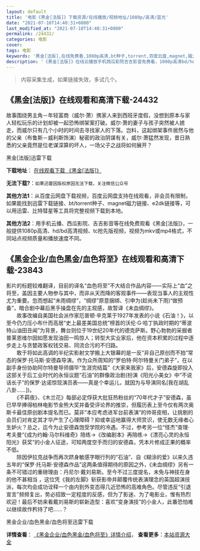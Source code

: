 ```yaml
---
layout: default
title: '电影《黑金[法版]》下载资源/在线播放/视频地址/1080p/高清/蓝光'
date: "2021-07-10T14:40:31+0800"
last_modified_at: "2021-07-10T14:40:31+0800"
permalink: /24432/
categories: 电影
cover:
tags: 电影
keywords: '黑金[法版],在线免费看,1080p高清,bt种子,torrent,百度云盘,magnet,磁力链,迅雷下载资源'
description: '《黑金[法版]》在线云播放手机西瓜影院吉吉影音免费看，1080p高清bd/hd未删减完整版和tc抢先枪版，mkv/mp4格式，附带bt/torrent种子、magnet/磁力链、百度云盘、网盘资源迅雷下载链接'
---
```


>内容采集生成，如果链接失效，多试几个。


## 《黑金[法版]》在线观看和高清下载-24432

故事围绕男主角－年轻富商（威尔·萧）携家人来到西班牙度假，没想到原本与家人轻松玩乐的计划却被一起恐怖绑架案打破。威尔·萧的妻子与孩子突然被人掳走，而威尔只有几个小时的时间去寻找家人的下落。岂料，这起绑架事件居然与他的父亲（布鲁斯－威利斯饰演）秘密的政治阴谋有关，威尔·萧猛然发现，昔日熟悉的父亲竟然是位老谋深算的坏人，一场父子之战将如何展开？


黑金[法版]迅雷下载

**下载地址**： [在线观看下载 《黑金[法版]》](https://www.993dy.com//vod-detail-id-23746.html) 


**无法下载?**：`如果迅雷因版权原因无法下载，关注微信公众号 `

**其他方法1**：从百度云网盘下载视频，百度云网盘支持在线观看，非会员有限制，如果能找到迅雷下载链接、bt/torrent种子、magnet磁力链接、e2dk链接等，可以用迅雷、比特彗星等工具将完整视频下载到本地。

**其他方法2**：用手机云播、西瓜影院、吉吉影音等在线免费观看《黑金[法版]》，一般提供1080p高清、hd/bd高清视频、tc抢先版视频，视频为mkv或mp4格式，不同站点视频质量和播放速度不同。


## 《黑金企业/血色黑金/血色将至》在线观看和高清下载-23843

影片的标题较难翻译，目前的译名&ldquo;血色将至&rdquo;不大结合作品内容——实际上&ldquo;血”之将至，盖因主要人物参与其中，而非从天而降的客观事件&mdash;—表现当事人的主观性尤为重要。忽而想起&ldquo;未雨绸缪”，&ldquo;绸缪”原意捆绑、引申为(趁尚未下雨)“做预备&rdquo;，暗合剧中幕后黑手操盘在先的主观感，故暂译《未血绸缪》。<br />　　故事改编自美国社会派作家厄普顿&middot;辛克莱于1927年发表的小说《石油！》，以至今仍力压小布什而高居&ldquo;史上最差美国总统”榜首的沃伦&middot;G·哈丁执政时期的&ldquo;蒂波特山油田丑闻”为背景，舞台则位于19世纪20年代的德克萨斯。野心勃勃的采掘者普莱恩维尔因如愿发现油田一鸣惊人；转型大实业家后，他在资本积累的过程中逐步走上与贪婪政客权钱交易、同流合污的不归路。<br />　　敢于将如此高调的半纪实影射文学搬上大银幕的是一反&ldquo;非自己原创而不拍&rdquo;常态的保罗·托马斯&middot;安德森导演。作为众所周知的&ldquo;罗伯特&middot;阿尔特曼关门弟子”，在以副手身份协助阿尔特曼导师摄毕&ldquo;生涯完结篇&rdquo;《大家来我家》后，安德森旋即投入这部关于后工业时代的永恒议题“石油”的群像政治剧(扮演《阳光小美女》中“不说话长子&rdquo;的保罗&middot;达诺惊现演员表&mdash;—真是个幸运儿，就因为与导演同名[我在胡乱八卦……])。<br />　　《不羁夜》、《木兰花》每部必定俘获大批狂热粉丝的“70年代才子”安德森，虽已早早捧得柏林电影节金熊大奖并备受评论界的推崇，但履历表上至今仅有两次奥斯卡最佳原创剧本提名而已。莫非&ldquo;本应考虑进军台前表演”的帅哥皮相，让挑剔的会员们对肯定其才华产生了心理障碍？抑或幸运地赢得大师赏识，使无数无缘者心生妒火？总之，迄今为止安德森饱受学院的冷遇。不过，参考另一位&ldquo;怪杰”查理·考夫曼&ldquo;《成为约翰&middot;马尔科维奇》陪练&rarr;《改编剧本》再陪练→《漂亮心灵的永恒阳光》获奖&rdquo;的小金人征途，可知两度空手而归的安德森，凭本片修成正果的概率不低。<br />　　除因伊拉克战争而再次跻身敏感字眼行列的“石油”、自《糊涂的爱》以来久违五年的“保罗·托马斯&middot;安德森作品&rdquo;这两条值得期待的原因之外，《未血绸缪》另有一条不可错过的重磅理由：丹尼尔·戴刘易斯。至今不过三度提名，未免与神技在身的他不甚相当 ，这位凭《我的左脚》斩获影帝并颠覆传统表演理念的英国超演技派，每次均会成功诠释一个由内到外变态得几近恐怖的高难角色。尽管违反&ldquo;引退宣言”频频复出，势必招致一定程度的反感，但为了影迷、为了电影业，惟有热烈欢迎！最后不妨来看戴刘易斯的崭新造型：喜欢&ldquo;变身演技”的小金人，此番恐怕难以继续故作矜持了吧&hellip;…？


黑金企业/血色黑金/血色将至迅雷下载

**详情查看**： [《黑金企业/血色黑金/血色将至》详情介绍](/movie/23843/)， **查看更多**：[本站资源大全](/movie/t/all/)

